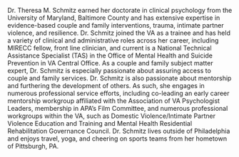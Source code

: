 Dr. Theresa M. Schmitz earned her doctorate in clinical psychology from the University of Maryland, Baltimore County and has extensive expertise in evidence-based couple and family interventions, trauma, intimate partner violence, and resilience. Dr. Schmitz joined the VA as a trainee and has held a variety of clinical and administrative roles across her career, including MIRECC fellow, front line clinician, and current is a National Technical Assistance Specialist (TAS) in the Office of Mental Health and Suicide Prevention in VA Central Office. As a couple and family subject matter expert, Dr. Schmitz is especially passionate about assuring access to couple and family services. Dr. Schmitz is also passionate about mentorship and furthering the development of others. As such, she engages in numerous professional service efforts, including co-leading an early career mentorship workgroup affiliated with the Association of VA Psychologist Leaders, membership in APA’s Film Committee, and numerous professional workgroups within the VA, such as Domestic Violence/Intimate Partner Violence Education and Training and Mental Health Residential Rehabilitation Governance Council. Dr. Schmitz lives outside of Philadelphia and enjoys travel, yoga, and cheering on sports teams from her hometown of Pittsburgh, PA.

